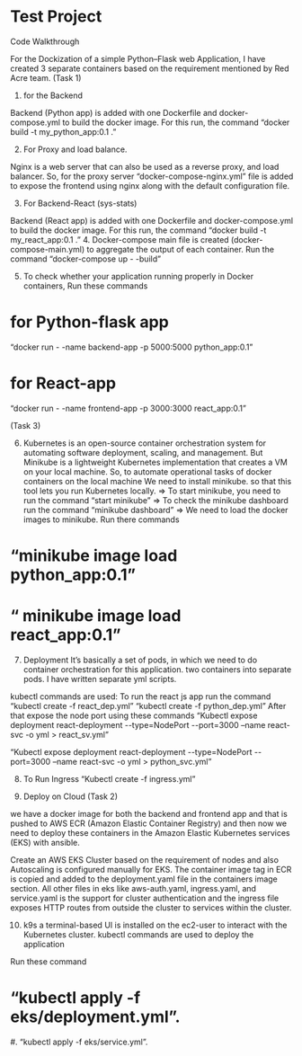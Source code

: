 # Test Project

Code Walkthrough

For the Dockization of a simple Python–Flask web Application, I have created 3 separate containers based on the requirement mentioned by Red Acre team.
(Task 1)
1. for the Backend

Backend (Python app) is added with one Dockerfile and docker-compose.yml to build the docker image. For this run, the command “docker build -t my_python_app:0.1  .”

2. For Proxy and load balance.
 
Nginx is a web server that can also be used as a reverse proxy, and load balancer. So, for the proxy server “docker-compose-nginx.yml” file is added to expose the frontend using nginx along with the default configuration file.

3. For Backend-React (sys-stats)
     
Backend (React app) is added with one Dockerfile and docker-compose.yml to build the docker image. For this run, the command “docker build -t my_react_app:0.1  .”
4. Docker-compose main file is created (docker-compose-main.yml)  to aggregate the output of each container. Run the command “docker-compose up - -build” 
 
5. To check whether your application running properly in Docker containers, Run these commands
# for Python-flask app
 “docker run - -name backend-app -p  5000:5000 python_app:0.1”
# for React-app 
 “docker run - -name frontend-app -p  3000:3000 react_app:0.1”

(Task 3)

6. Kubernetes is an open-source container orchestration system for automating software deployment, scaling, and management. But Minikube is a lightweight Kubernetes implementation that creates a VM on your local machine.
So, to automate operational tasks of docker containers on the local machine 
We need to install minikube. so that this tool lets you run Kubernetes locally. 
=> To start minikube, you need to run the command “start minikube”
=> To check the minikube dashboard run the command “minikube dashboard”
=> We need to load the docker images to minikube. Run there commands 

# “minikube image load  python_app:0.1”
# “ minikube image load  react_app:0.1”

7. Deployment 
 It’s basically a set of pods, in which we need to do container orchestration for this application. two containers into separate pods. I have written separate yml scripts. 

kubectl commands are used:
 To run the react js app run the command 
“kubectl create -f react_dep.yml” 
“kubectl create -f python_dep.yml”
After that expose the node port using these commands
“Kubectl expose deployment react-deployment  --type=NodePort  --port=3000 –name react-svc -o yml > react_sv.yml”

“Kubectl expose deployment react-deployment  --type=NodePort  --port=3000 –name react-svc -o yml > python_svc.yml”

8. To Run Ingress 
“Kubectl create -f ingress.yml”

9. Deploy on Cloud (Task 2)

we have a docker image for both the backend and frontend app and that is pushed to AWS ECR (Amazon Elastic Container Registry) and then now we need to deploy these containers in the Amazon Elastic Kubernetes services (EKS) with ansible.

Create an AWS EKS Cluster based on the requirement of nodes and also Autoscaling is configured manually for EKS. The container image tag in ECR is copied and added to the deployment.yaml file in the containers image section. All other files in eks like
aws-auth.yaml, ingress.yaml, and service.yaml is the support for cluster authentication and the ingress file exposes HTTP routes from outside the cluster to services within the cluster.


10. k9s a terminal-based UI is installed on the ec2-user to interact with the Kubernetes cluster. kubectl commands are used to deploy the application 

Run these command 
# “kubectl apply -f eks/deployment.yml”. 
#. “kubectl apply -f eks/service.yml”.

